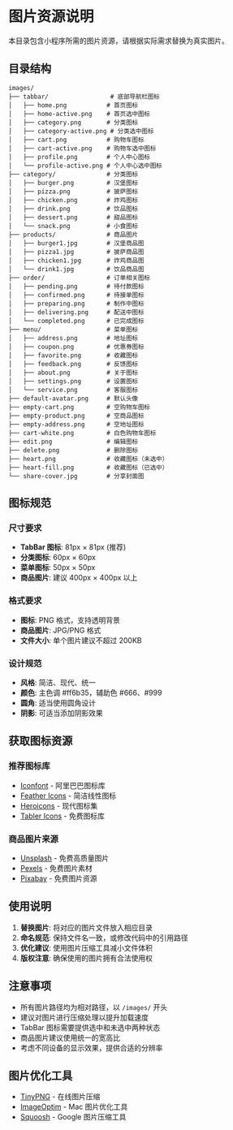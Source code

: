 # 图片资源说明

本目录包含小程序所需的图片资源，请根据实际需求替换为真实图片。

## 目录结构

```
images/
├── tabbar/                 # 底部导航栏图标
│   ├── home.png           # 首页图标
│   ├── home-active.png    # 首页选中图标
│   ├── category.png       # 分类图标
│   ├── category-active.png # 分类选中图标
│   ├── cart.png           # 购物车图标
│   ├── cart-active.png    # 购物车选中图标
│   ├── profile.png        # 个人中心图标
│   └── profile-active.png # 个人中心选中图标
├── category/              # 分类图标
│   ├── burger.png         # 汉堡图标
│   ├── pizza.png          # 披萨图标
│   ├── chicken.png        # 炸鸡图标
│   ├── drink.png          # 饮品图标
│   ├── dessert.png        # 甜品图标
│   └── snack.png          # 小食图标
├── products/              # 商品图片
│   ├── burger1.jpg        # 汉堡商品图
│   ├── pizza1.jpg         # 披萨商品图
│   ├── chicken1.jpg       # 炸鸡商品图
│   └── drink1.jpg         # 饮品商品图
├── order/                 # 订单相关图标
│   ├── pending.png        # 待付款图标
│   ├── confirmed.png      # 待接单图标
│   ├── preparing.png      # 制作中图标
│   ├── delivering.png     # 配送中图标
│   └── completed.png      # 已完成图标
├── menu/                  # 菜单图标
│   ├── address.png        # 地址图标
│   ├── coupon.png         # 优惠券图标
│   ├── favorite.png       # 收藏图标
│   ├── feedback.png       # 反馈图标
│   ├── about.png          # 关于图标
│   ├── settings.png       # 设置图标
│   └── service.png        # 客服图标
├── default-avatar.png     # 默认头像
├── empty-cart.png         # 空购物车图标
├── empty-product.png      # 空商品图标
├── empty-address.png      # 空地址图标
├── cart-white.png         # 白色购物车图标
├── edit.png               # 编辑图标
├── delete.png             # 删除图标
├── heart.png              # 收藏图标（未选中）
├── heart-fill.png         # 收藏图标（已选中）
└── share-cover.jpg        # 分享封面图
```

## 图标规范

### 尺寸要求

- **TabBar 图标**: 81px × 81px (推荐)
- **分类图标**: 60px × 60px
- **菜单图标**: 50px × 50px
- **商品图片**: 建议 400px × 400px 以上

### 格式要求

- **图标**: PNG 格式，支持透明背景
- **商品图片**: JPG/PNG 格式
- **文件大小**: 单个图片建议不超过 200KB

### 设计规范

- **风格**: 简洁、现代、统一
- **颜色**: 主色调 #ff6b35，辅助色 #666、#999
- **圆角**: 适当使用圆角设计
- **阴影**: 可适当添加阴影效果

## 获取图标资源

### 推荐图标库

- [Iconfont](https://www.iconfont.cn/) - 阿里巴巴图标库
- [Feather Icons](https://feathericons.com/) - 简洁线性图标
- [Heroicons](https://heroicons.com/) - 现代图标集
- [Tabler Icons](https://tabler-icons.io/) - 免费图标库

### 商品图片来源

- [Unsplash](https://unsplash.com/) - 免费高质量图片
- [Pexels](https://www.pexels.com/) - 免费图片素材
- [Pixabay](https://pixabay.com/) - 免费图片资源

## 使用说明

1. **替换图片**: 将对应的图片文件放入相应目录
2. **命名规范**: 保持文件名一致，或修改代码中的引用路径
3. **优化建议**: 使用图片压缩工具减小文件体积
4. **版权注意**: 确保使用的图片拥有合法使用权

## 注意事项

- 所有图片路径均为相对路径，以 `/images/` 开头
- 建议对图片进行压缩处理以提升加载速度
- TabBar 图标需要提供选中和未选中两种状态
- 商品图片建议使用统一的宽高比
- 考虑不同设备的显示效果，提供合适的分辨率

## 图片优化工具

- [TinyPNG](https://tinypng.com/) - 在线图片压缩
- [ImageOptim](https://imageoptim.com/) - Mac 图片优化工具
- [Squoosh](https://squoosh.app/) - Google 图片压缩工具
